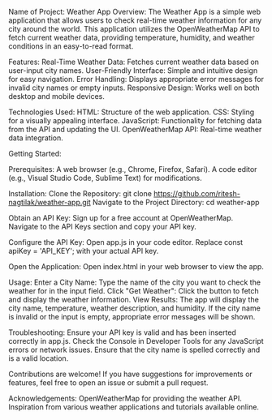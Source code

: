 Name of Project: Weather App
Overview: The Weather App is a simple web application that allows users to check real-time weather information for any city around the world. This application utilizes the OpenWeatherMap API to fetch current weather data, providing temperature, humidity, and weather conditions in an easy-to-read format.

Features:
Real-Time Weather Data: Fetches current weather data based on user-input city names.
User-Friendly Interface: Simple and intuitive design for easy navigation.
Error Handling: Displays appropriate error messages for invalid city names or empty inputs.
Responsive Design: Works well on both desktop and mobile devices.

Technologies Used:
HTML: Structure of the web application.
CSS: Styling for a visually appealing interface.
JavaScript: Functionality for fetching data from the API and updating the UI.
OpenWeatherMap API: Real-time weather data integration.

Getting Started:

Prerequisites:
A web browser (e.g., Chrome, Firefox, Safari).
A code editor (e.g., Visual Studio Code, Sublime Text) for modifications.

Installation:
Clone the Repository: git clone https://github.com/ritesh-nagtilak/weather-app.git
Navigate to the Project Directory: cd weather-app

Obtain an API Key:
Sign up for a free account at OpenWeatherMap.
Navigate to the API Keys section and copy your API key.

Configure the API Key:
Open app.js in your code editor.
Replace const apiKey = 'API_KEY'; with your actual API key.

Open the Application:
Open index.html in your web browser to view the app.

Usage:
Enter a City Name: Type the name of the city you want to check the weather for in the input field.
Click "Get Weather": Click the button to fetch and display the weather information.
View Results: The app will display the city name, temperature, weather description, and humidity. If the city name is invalid or the input is empty, appropriate error messages will be shown.

Troubleshooting:
Ensure your API key is valid and has been inserted correctly in app.js.
Check the Console in Developer Tools for any JavaScript errors or network issues.
Ensure that the city name is spelled correctly and is a valid location.


Contributions are welcome! If you have suggestions for improvements or features, feel free to open an issue or submit a pull request.

Acknowledgements:
OpenWeatherMap for providing the weather API.
Inspiration from various weather applications and tutorials available online.

